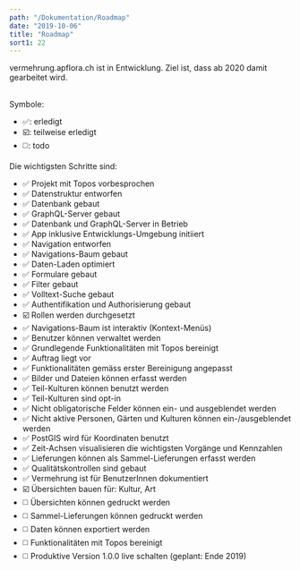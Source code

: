 ```yaml
---
path: "/Dokumentation/Roadmap"
date: "2019-10-06"
title: "Roadmap"
sort1: 22
---
```


vermehrung.apflora.ch ist in Entwicklung. Ziel ist, dass ab 2020 damit gearbeitet wird.<br/><br/>

Symbole:
* :white_check_mark:: erledigt
* :ballot_box_with_check:: teilweise erledigt
* :white_medium_square:: todo

Die wichtigsten Schritte sind:

- :white_check_mark: Projekt mit Topos vorbesprochen
- :white_check_mark: Datenstruktur entworfen
- :white_check_mark: Datenbank gebaut
- :white_check_mark: GraphQL-Server gebaut
- :white_check_mark: Datenbank und GraphQL-Server in Betrieb
- :white_check_mark: App inklusive Entwicklungs-Umgebung initiiert
- :white_check_mark: Navigation entworfen
- :white_check_mark: Navigations-Baum gebaut
- :white_check_mark: Daten-Laden optimiert
- :white_check_mark: Formulare gebaut
- :white_check_mark: Filter gebaut
- :white_check_mark: Volltext-Suche gebaut
- :white_check_mark: Authentifikation und Authorisierung gebaut
- :ballot_box_with_check: Rollen werden durchgesetzt
- :white_check_mark: Navigations-Baum ist interaktiv (Kontext-Menüs)
- :white_check_mark: Benutzer können verwaltet werden
- :white_check_mark: Grundlegende Funktionalitäten mit Topos bereinigt
- :white_check_mark: Auftrag liegt vor
- :white_check_mark: Funktionalitäten gemäss erster Bereinigung angepasst
- :white_check_mark: Bilder und Dateien können erfasst werden
- :white_check_mark: Teil-Kulturen können benutzt werden
- :white_check_mark: Teil-Kulturen sind opt-in
- :white_check_mark: Nicht obligatorische Felder können ein- und ausgeblendet werden
- :white_check_mark: Nicht aktive Personen, Gärten und Kulturen können ein-/ausgeblendet werden
- :white_check_mark: PostGIS wird für Koordinaten benutzt
- :white_check_mark: Zeit-Achsen visualisieren die wichtigsten Vorgänge und Kennzahlen
- :white_check_mark: Lieferungen können als Sammel-Lieferungen erfasst werden
- :white_check_mark: Qualitätskontrollen sind gebaut
- :white_check_mark: Vermehrung ist für BenutzerInnen dokumentiert 
- :ballot_box_with_check: Übersichten bauen für: Kultur, Art
- :white_medium_square: Übersichten können gedruckt werden
- :white_medium_square: Sammel-Lieferungen können gedruckt werden
- :white_medium_square: Daten können exportiert werden
- :white_medium_square: Funktionalitäten mit Topos bereinigt
- :white_medium_square: Produktive Version 1.0.0 live schalten (geplant: Ende 2019)